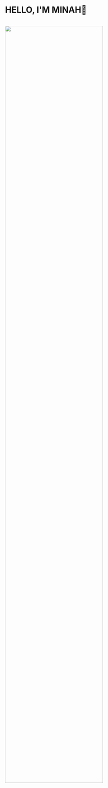 
<h1 tabindex="-1" dir="auto">
HELLO, I'M MINAH👏
</h1>
<br>
  <img width="80%" src="[https://m.blog.naver.com/PostView.naver?isHttpsRedirect=true&blogId=983310&logNo=220993828997&view=img_9](https://user-images.githubusercontent.com/77047321/226772406-f5a167af-c1e7-4e82-b590-dcb42ab8ef53.gif)">
